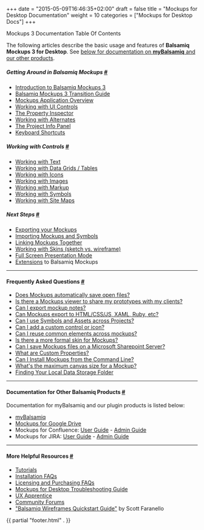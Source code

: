 +++
date = "2015-05-09T16:46:35+02:00"
draft = false
title = "Mockups for Desktop Documentation"
weight = 10
categories = ["Mockups for Desktop Docs"]
+++

Mockups 3 Documentation Table Of Contents

The following articles describe the basic usage and features of **Balsamiq Mockups 3 for Desktop**. See [below for documentation on **myBalsamiq** and our other products](#more).

##### Getting Around in Balsamiq Mockups [#](#overview)

*   [Introduction to Balsamiq Mockups 3](/desktop/docs/intro/)
*   [Balsamiq Mockups 3 Transition Guide](/desktop/docs/transition/)
*   [Mockups Application Overview](/desktop/docs/overview/)
*   [Working with UI Controls](/desktop/docs/controls/)
*   [The Property Inspector](/desktop/docs/inspector/)
*   [Working with Alternates](/desktop/docs/alternates/)
*   [The Project Info Panel](/desktop/docs/projectinfo/)
*   [Keyboard Shortcuts](/desktop/docs/shortcuts/)

##### Working with Controls [#](#controls)

*   [Working with Text](/desktop/docs/text/)
*   [Working with Data Grids / Tables](/desktop/docs/datagrids/)
*   [Working with Icons](/desktop/docs/icons/)
*   [Working with Images](/desktop/docs/images/)
*   [Working with Markup](/desktop/docs/markup/)
*   [Working with Symbols](/desktop/docs/symbols/)
*   [Working with Site Maps](/desktop/docs/sitemaps/)

##### <a name="nextsteps"></a>Next Steps [#](#nextsteps)

*   [Exporting your Mockups](/desktop/docs/exporting/)
*   [Importing Mockups and Symbols](/desktop/docs/importing/)
*   [Linking Mockups Together](/desktop/docs/liking/)
*   [Working with Skins (sketch vs. wireframe)](/desktop/docs/skins/)
*   [Full Screen Presentation Mode](/desktop/docs/fullscreen/)
*   [Extensions](/desktop/docs/extensions/) to Balsamiq Mockups

* * *

#### Frequently Asked Questions [#](#faq)

*   [Does Mockups automatically save open files?](/desktop/docs/578190)
*   [Is there a Mockups viewer to share my prototypes with my clients?](/desktop/docs/98989)
*   [Can I export mockup notes?](/desktop/docs/1948259)
*   [Can Mockups export to HTML/CSS/JS, XAML, Ruby, etc?](/desktop/docs/98992)
*   [Can I use Symbols and Assets across Projects?](/desktop/docs/1634821)
*   [Can I add a custom control or icon?](/desktop/docs/98986)
*   [Can I reuse common elements across mockups?](/desktop/docs/98987)
*   [Is there a more formal skin for Mockups?](/desktop/docs/98988)
*   [Can I save Mockups files on a Microsoft Sharepoint Server?](/desktop/docs/98997)
*   [What are Custom Properties?](/desktop/docs/210720)
*   [Can I Install Mockups from the Command Line?](/desktop/docs/111762)
*   [What's the maximum canvas size for a Mockup?](/desktop/docs/468845)
*   [Finding Your Local Data Storage Folder](/desktop/docs/1033437)

* * *

#### Documentation for Other Balsamiq Products [#](#more)

Documentation for myBalsamiq and our plugin products is listed below:

*   [myBalsamiq](/desktop/docs/127531)
*   [Mockups for Google Drive](/desktop/docs/1559682)
*   Mockups for Confluence: [User Guide](/desktop/docs/113837) - [Admin Guide](/desktop/docs/113839)
*   Mockups for JIRA: [User Guide](/desktop/docs/113842) - [Admin Guide](/desktop/docs/113844)

* * *

#### More Helpful Resources [#](#links)

*   [Tutorials](/desktop/docs/1335124)
*   [Installation FAQs](http://support.balsamiq.com/customer/portal/topics/44769-installation-faqs/articles)
*   [Licensing and Purchasing FAQs](/desktop/docs/127432)
*   [Mockups for Desktop Troubleshooting Guide](/desktop/docs/1964658)
*   [UX Apprentice](http://uxapprentice.com)
*   [Community Forums](http://forums.balsamiq.com)
*   ["Balsamiq Wireframes Quickstart Guide"](/desktop/docs/1075461) by Scott Faranello

{{ partial "footer.html" . }}
